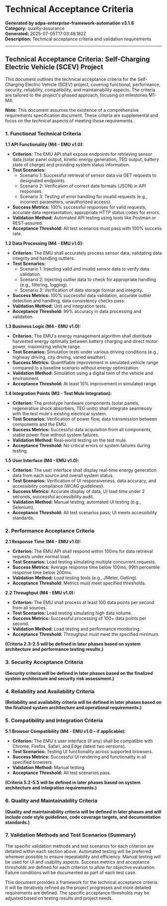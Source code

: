 # Technical Acceptance Criteria

**Generated by adpa-enterprise-framework-automation v3.1.6**  
**Category:** quality-assurance  
**Generated:** 2025-07-05T17:03:48.182Z  
**Description:** Technical acceptance criteria and validation requirements

---

## Technical Acceptance Criteria: Self-Charging Electric Vehicle (SCEV) Project

This document outlines the technical acceptance criteria for the Self-Charging Electric Vehicle (SCEV) project, covering functional, performance, security, reliability, compatibility, and maintainability aspects.  The criteria are tailored to the project's phased approach, focusing on milestones M1-M4.

**Note:**  This document assumes the existence of a comprehensive requirements specification document.  These criteria are supplemental and focus on the *technical* aspects of meeting those requirements.


### 1. Functional Technical Criteria

**1.1 API Functionality (M4 - EMU v1.0):**

* **Criterion:** The EMU API shall expose endpoints for retrieving sensor data (solar panel output, kinetic energy generation, TEG output, battery state of charge) and providing system status information.
* **Test Scenarios:**  
    * Scenario 1:  Successful retrieval of sensor data via GET requests to designated endpoints.
    * Scenario 2:  Verification of correct data formats (JSON) in API responses.
    * Scenario 3:  Testing of error handling for invalid requests (e.g., incorrect parameters, unauthorized access).
* **Success Metrics:** 100% successful responses for valid requests, accurate data representation, appropriate HTTP status codes for errors.
* **Validation Method:** Automated API testing using tools like Postman or REST-assured.
* **Acceptance Threshold:**  All test scenarios must pass with 100% success rate.


**1.2 Data Processing (M4 - EMU v1.0):**

* **Criterion:** The EMU shall accurately process sensor data, validating data integrity and handling outliers.
* **Test Scenarios:**
    * Scenario 1:  Injecting valid and invalid sensor data to verify data validation.
    * Scenario 2:  Injecting outlier data to check for appropriate handling (e.g., filtering, logging).
    * Scenario 3:  Verification of data storage format and integrity.
* **Success Metrics:** 100% successful data validation, accurate outlier detection and handling, data consistency checks pass.
* **Validation Method:** Unit and integration tests.
* **Acceptance Threshold:** 99% accuracy in data processing and validation.


**1.3 Business Logic (M4 - EMU v1.0):**

* **Criterion:** The EMU's energy management algorithm shall distribute harvested energy optimally between battery charging and direct motor power, maximizing vehicle range.
* **Test Scenarios:** Simulation tests under various driving conditions (e.g., highway driving, city driving, varied weather).
* **Success Metrics:**  Quantifiable improvement in simulated vehicle range compared to a baseline scenario without energy optimization.
* **Validation Method:**  Simulation using a digital twin of the vehicle and environment.
* **Acceptance Threshold:**  At least 10% improvement in simulated range.


**1.4 Integration Points (M3 - Test Mule Integration):**

* **Criterion:** The prototype hardware components (solar panels, regenerative shock absorbers, TEG units) shall integrate seamlessly with the test mule's existing electrical system.
* **Test Scenarios:**  Verification of power flow, data transmission between components and the EMU.
* **Success Metrics:**  Successful data acquisition from all components, stable power flow without system failures.
* **Validation Method:**  Real-world testing on the test mule.
* **Acceptance Threshold:**  No critical errors or system failures during testing.


**1.5 User Interface (M4 - EMU v1.0):**

* **Criterion:** The user interface shall display real-time energy generation data from each source and overall system status.
* **Test Scenarios:**  Verification of UI responsiveness, data accuracy, and accessibility compliance (WCAG guidelines).
* **Success Metrics:**  Accurate display of data, UI load time under 2 seconds, successful accessibility audit.
* **Validation Method:**  Manual testing, automated UI testing (e.g., Selenium).
* **Acceptance Threshold:**  All test scenarios pass; UI meets accessibility standards.


### 2. Performance Acceptance Criteria

**2.1 Response Time (M4 - EMU v1.0):**

* **Criterion:** The EMU API shall respond within 100ms for data retrieval requests under normal load.
* **Test Scenarios:**  Load testing simulating multiple concurrent requests.
* **Success Metrics:**  Average response time below 100ms; 99th percentile response time below 200ms.
* **Validation Method:** Load testing tools (e.g., JMeter, Gatling).
* **Acceptance Threshold:**  Metrics must meet specified thresholds.


**2.2 Throughput (M4 - EMU v1.0):**

* **Criterion:** The EMU shall process at least 100 data points per second from all sources.
* **Test Scenarios:**  Load testing simulating high data volume.
* **Success Metrics:**  Successful processing of 100+ data points per second.
* **Validation Method:**  Load testing and performance monitoring.
* **Acceptance Threshold:**  Throughput must meet the specified minimum.


**(Criteria 2.3-2.5 will be defined in later phases based on system architecture and performance testing results.)**


### 3. Security Acceptance Criteria

**(Security criteria will be defined in later phases based on the finalized system architecture and security risk assessment.)**


### 4. Reliability and Availability Criteria

**(Reliability and availability criteria will be defined in later phases based on the finalized system architecture and operational requirements.)**


### 5. Compatibility and Integration Criteria

**5.1 Browser Compatibility (M4 - EMU v1.0 – if applicable):**

* **Criterion:** The EMU's user interface (if any) shall be compatible with Chrome, Firefox, Safari, and Edge (latest two versions).
* **Test Scenarios:**  Testing UI functionality across supported browsers.
* **Success Metrics:**  Successful UI rendering and functionality in all specified browsers.
* **Validation Method:**  Manual testing.
* **Acceptance Threshold:**  All test scenarios pass.


**(Criteria 5.2-5.5 will be defined in later phases based on system architecture and integration requirements.)**


### 6. Quality and Maintainability Criteria

**(Quality and maintainability criteria will be defined in later phases and will include code style guidelines, code coverage targets, and documentation standards.)**


### 7. Validation Methods and Test Scenarios (Summary)

The specific validation methods and test scenarios for each criterion are detailed within each section above.  Automated testing will be preferred wherever possible to ensure repeatability and efficiency.  Manual testing will be used for UI and usability aspects.  Success metrics and acceptance thresholds are defined for each criterion to allow for objective evaluation.  Failure conditions will be documented as part of each test case.


This document provides a framework for the technical acceptance criteria.  It will be iteratively refined as the project progresses and more detailed requirements are defined.  The specific acceptance thresholds may be adjusted based on testing results and project needs.

